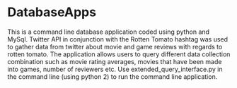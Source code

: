 # DatabaseApps
This is a command line database application coded using python and MySql. Twitter API in conjunction with the Rotten Tomato hashtag was used to gather data from twitter about movie and game reviews with regards to rotten tomato. The application allows users to query different data collection combination such as movie rating averages, movies that have been made into games, number of reviewers etc. Use extended_query_interface.py in the command line (using python 2) to run the command line application.
